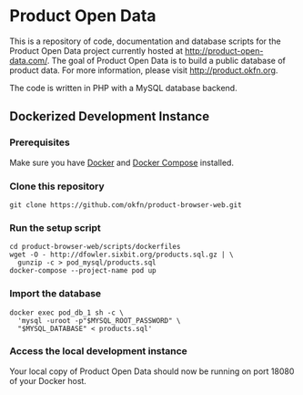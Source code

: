 Product Open Data
=================

This is a repository of code, documentation and database scripts for
the Product Open Data project currently hosted at
http://product-open-data.com/.  The goal of Product Open Data is to
build a public database of product data.  For more information, please
visit http://product.okfn.org.

The code is written in PHP with a MySQL database backend.


Dockerized Development Instance
-------------------------------

### Prerequisites

Make sure you have [Docker](https://www.docker.com/) and [Docker Compose](https://docs.docker.com/compose/) installed.

### Clone this repository

`git clone https://github.com/okfn/product-browser-web.git`

### Run the setup script

```
cd product-browser-web/scripts/dockerfiles
wget -O - http://dfowler.sixbit.org/products.sql.gz | \
  gunzip -c > pod_mysql/products.sql
docker-compose --project-name pod up
```

### Import the database

```
docker exec pod_db_1 sh -c \
  'mysql -uroot -p"$MYSQL_ROOT_PASSWORD" \
  "$MYSQL_DATABASE" < products.sql'
```

### Access the local development instance

Your local copy of Product Open Data should now be running on port 18080 of your Docker host.
